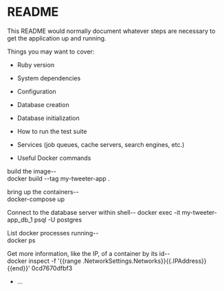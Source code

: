 # README

This README would normally document whatever steps are necessary to get the
application up and running.

Things you may want to cover:

* Ruby version

* System dependencies

* Configuration

* Database creation

* Database initialization

* How to run the test suite

* Services (job queues, cache servers, search engines, etc.)

* Useful Docker commands

build the image--  
docker build --tag my-tweeter-app .

bring up the containers--  
docker-compose up

Connect to the database server within shell--
docker exec -it my-tweeter-app_db_1 psql -U postgres

List docker processes running--  
docker ps

Get more information, like the IP, of a container by its id--  
docker inspect -f '{{range .NetworkSettings.Networks}}{{.IPAddress}}{{end}}' 0cd7670dfbf3

* ...
